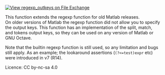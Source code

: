 [![View regexp_outkeys on File Exchange](https://www.mathworks.com/matlabcentral/images/matlab-file-exchange.svg)](https://www.mathworks.com/matlabcentral/fileexchange/76835-regexp_outkeys)

This function extends the regexp function for old Matlab releases.  
On older versions of Matlab the regexp function did not allow you to specify the output keys. This function has an implementation of the split, match, and tokens output keys, so they can be used on any version of Matlab or GNU Octave.

Note that the builtin regexp function is still used, so any limitation and bugs still apply. As an example; the lookaround assertions (`(?<=test)expr` etc) were introduced in v7 (R14).

Licence: CC by-nc-sa 4.0
